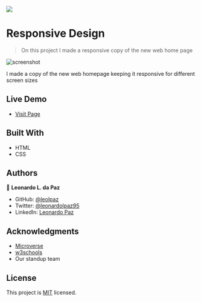 

![](https://img.shields.io/badge/Microverse-blueviolet)

# Responsive Design

> On this project I made a responsive copy of the new web home page

![screenshot](https://github.com/leolpaz/Responsive-Design/blob/features2/app_screenshot.png)

I made a copy of the new web homepage keeping it responsive for different screen sizes

## Live Demo

- [Visit Page](https://raw.githack.com/leolpaz/responsive-design/features/index.html)

## Built With

- HTML
- CSS

## Authors

👤 **Leonardo L. da Paz**

- GitHub: [@leolpaz](https://github.com/leolpaz)
- Twitter: [@leonardolpaz95](https://twitter.com/leonardolpaz95)
- LinkedIn: [Leonardo Paz](https://www.linkedin.com/in/leonardo-paz-a925611b5/)

## Acknowledgments

- [Microverse](https://www.microverse.org)
- [w3schools](https://www.w3schools.com)
- Our standup team

## License
  <p>This project is <a href="LICENSE">MIT</a> licensed.</p>

